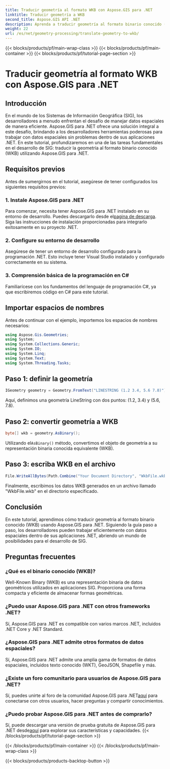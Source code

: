 ```yaml
---
title: Traducir geometría al formato WKB con Aspose.GIS para .NET
linktitle: Traducir geometría a WKB
second_title: Aspose.GIS API .NET
description: Aprenda a traducir geometría al formato binario conocido (WKB) en aplicaciones .NET utilizando Aspose.GIS para un manejo perfecto de datos espaciales.
weight: 22
url: /es/net/geometry-processing/translate-geometry-to-wkb/
---
```


{{< blocks/products/pf/main-wrap-class >}}
{{< blocks/products/pf/main-container >}}
{{< blocks/products/pf/tutorial-page-section >}}

# Traducir geometría al formato WKB con Aspose.GIS para .NET

## Introducción
En el mundo de los Sistemas de Información Geográfica (SIG), los desarrolladores a menudo enfrentan el desafío de manejar datos espaciales de manera eficiente. Aspose.GIS para .NET ofrece una solución integral a este desafío, brindando a los desarrolladores herramientas poderosas para trabajar con datos espaciales sin problemas dentro de sus aplicaciones .NET. En este tutorial, profundizaremos en una de las tareas fundamentales en el desarrollo de SIG: traducir la geometría al formato binario conocido (WKB) utilizando Aspose.GIS para .NET.
## Requisitos previos
Antes de sumergirnos en el tutorial, asegúrese de tener configurados los siguientes requisitos previos:
### 1. Instale Aspose.GIS para .NET
 Para comenzar, necesita tener Aspose.GIS para .NET instalado en su entorno de desarrollo. Puedes descargarlo desde el[pagina de descarga](https://releases.aspose.com/gis/net/). Siga las instrucciones de instalación proporcionadas para integrarlo exitosamente en su proyecto .NET.
### 2. Configure su entorno de desarrollo
Asegúrese de tener un entorno de desarrollo configurado para la programación .NET. Esto incluye tener Visual Studio instalado y configurado correctamente en su sistema.
### 3. Comprensión básica de la programación en C#
Familiarícese con los fundamentos del lenguaje de programación C#, ya que escribiremos código en C# para este tutorial.

## Importar espacios de nombres
Antes de continuar con el ejemplo, importemos los espacios de nombres necesarios:
```csharp
using Aspose.Gis.Geometries;
using System;
using System.Collections.Generic;
using System.IO;
using System.Linq;
using System.Text;
using System.Threading.Tasks;
```
## Paso 1: definir la geometría
```csharp
IGeometry geometry = Geometry.FromText("LINESTRING (1.2 3.4, 5.6 7.8)");
```
Aquí, definimos una geometría LineString con dos puntos: (1.2, 3.4) y (5.6, 7.8).
## Paso 2: convertir geometría a WKB
```csharp
byte[] wkb = geometry.AsBinary();
```
 Utilizando el`AsBinary()` método, convertimos el objeto de geometría a su representación binaria conocida equivalente (WKB).
## Paso 3: escriba WKB en el archivo
```csharp
File.WriteAllBytes(Path.Combine("Your Document Directory", "WkbFile.wkb"), wkb);
```
Finalmente, escribimos los datos WKB generados en un archivo llamado "WkbFile.wkb" en el directorio especificado.

## Conclusión
En este tutorial, aprendimos cómo traducir geometría al formato binario conocido (WKB) usando Aspose.GIS para .NET. Siguiendo la guía paso a paso, los desarrolladores pueden trabajar eficientemente con datos espaciales dentro de sus aplicaciones .NET, abriendo un mundo de posibilidades para el desarrollo de SIG.
## Preguntas frecuentes
### ¿Qué es el binario conocido (WKB)?
Well-Known Binary (WKB) es una representación binaria de datos geométricos utilizados en aplicaciones SIG. Proporciona una forma compacta y eficiente de almacenar formas geométricas.
### ¿Puedo usar Aspose.GIS para .NET con otros frameworks .NET?
Sí, Aspose.GIS para .NET es compatible con varios marcos .NET, incluidos .NET Core y .NET Standard.
### ¿Aspose.GIS para .NET admite otros formatos de datos espaciales?
Sí, Aspose.GIS para .NET admite una amplia gama de formatos de datos espaciales, incluidos texto conocido (WKT), GeoJSON, Shapefile y más.
### ¿Existe un foro comunitario para usuarios de Aspose.GIS para .NET?
 Sí, puedes unirte al foro de la comunidad Aspose.GIS para .NET[aquí](https://forum.aspose.com/c/gis/33) para conectarse con otros usuarios, hacer preguntas y compartir conocimientos.
### ¿Puedo probar Aspose.GIS para .NET antes de comprarlo?
 Sí, puede descargar una versión de prueba gratuita de Aspose.GIS para .NET desde[aquí](https://releases.aspose.com/) para explorar sus características y capacidades.
{{< /blocks/products/pf/tutorial-page-section >}}

{{< /blocks/products/pf/main-container >}}
{{< /blocks/products/pf/main-wrap-class >}}

{{< blocks/products/products-backtop-button >}}
